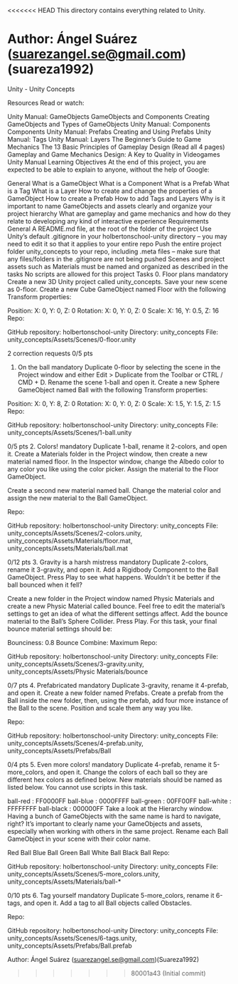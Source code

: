 <<<<<<< HEAD
This directory contains everything related to Unity.

Author: Ángel Suárez (suarezangel.se@gmail.com)(suareza1992)
=======
Unity - Unity Concepts

Resources
Read or watch:

Unity Manual: GameObjects
GameObjects and Components
Creating GameObjects and Types of GameObjects
Unity Manual: Components
Components
Unity Manual: Prefabs
Creating and Using Prefabs
Unity Manual: Tags
Unity Manual: Layers
The Beginner’s Guide to Game Mechanics
The 13 Basic Principles of Gameplay Design (Read all 4 pages)
Gameplay and Game Mechanics Design: A Key to Quality in Videogames
Unity Manual
Learning Objectives
At the end of this project, you are expected to be able to explain to anyone, without the help of Google:

General
What is a GameObject
What is a Component
What is a Prefab
What is a Tag
What is a Layer
How to create and change the properties of a GameObject
How to create a Prefab
How to add Tags and Layers
Why is it important to name GameObjects and assets clearly and organize your project hierarchy
What are gameplay and game mechanics and how do they relate to developing any kind of interactive experience
Requirements
General
A README.md file, at the root of the folder of the project
Use Unity’s default .gitignore in your holbertonschool-unity directory – you may need to edit it so that it applies to your entire repo
Push the entire project folder unity_concepts to your repo, including .meta files – make sure that any files/folders in the .gitignore are not being pushed
Scenes and project assets such as Materials must be named and organized as described in the tasks
No scripts are allowed for this project
Tasks
0. Floor plans
mandatory
Create a new 3D Unity project called unity_concepts. Save your new scene as 0-floor. Create a new Cube GameObject named Floor with the following Transform properties:

Position: X: 0, Y: 0, Z: 0
Rotation: X: 0, Y: 0, Z: 0
Scale: X: 16, Y: 0.5, Z: 16
Repo:

GitHub repository: holbertonschool-unity
Directory: unity_concepts
File: unity_concepts/Assets/Scenes/0-floor.unity
 
2 correction requests
0/5 pts
1. On the ball
mandatory
Duplicate 0-floor by selecting the scene in the Project window and either Edit > Duplicate from the Toolbar or CTRL / CMD + D. Rename the scene 1-ball and open it. Create a new Sphere GameObject named Ball with the following Transform properties:

Position: X: 0, Y: 8, Z: 0
Rotation: X: 0, Y: 0, Z: 0
Scale: X: 1.5, Y: 1.5, Z: 1.5
Repo:

GitHub repository: holbertonschool-unity
Directory: unity_concepts
File: unity_concepts/Assets/Scenes/1-ball.unity
 
0/5 pts
2. Colors!
mandatory
Duplicate 1-ball, rename it 2-colors, and open it. Create a Materials folder in the Project window, then create a new material named floor. In the Inspector window, change the Albedo color to any color you like using the color picker. Assign the material to the Floor GameObject.

Create a second new material named ball. Change the material color and assign the new material to the Ball GameObject.

Repo:

GitHub repository: holbertonschool-unity
Directory: unity_concepts
File: unity_concepts/Assets/Scenes/2-colors.unity, unity_concepts/Assets/Materials/floor.mat, unity_concepts/Assets/Materials/ball.mat
 
0/12 pts
3. Gravity is a harsh mistress
mandatory
Duplicate 2-colors, rename it 3-gravity, and open it. Add a Rigidbody Component to the Ball GameObject. Press Play to see what happens. Wouldn’t it be better if the ball bounced when it fell?

Create a new folder in the Project window named Physic Materials and create a new Physic Material called bounce. Feel free to edit the material’s settings to get an idea of what the different settings affect. Add the bounce material to the Ball’s Sphere Collider. Press Play. For this task, your final bounce material settings should be:

Bounciness: 0.8
Bounce Combine: Maximum
Repo:

GitHub repository: holbertonschool-unity
Directory: unity_concepts
File: unity_concepts/Assets/Scenes/3-gravity.unity, unity_concepts/Assets/Physic Materials/bounce
 
0/7 pts
4. Prefabricated
mandatory
Duplicate 3-gravity, rename it 4-prefab, and open it. Create a new folder named Prefabs. Create a prefab from the Ball inside the new folder, then, using the prefab, add four more instance of the Ball to the scene. Position and scale them any way you like.

Repo:

GitHub repository: holbertonschool-unity
Directory: unity_concepts
File: unity_concepts/Assets/Scenes/4-prefab.unity, unity_concepts/Assets/Prefabs/Ball
 
0/4 pts
5. Even more colors!
mandatory
Duplicate 4-prefab, rename it 5-more_colors, and open it. Change the colors of each ball so they are different hex colors as defined below. New materials should be named as listed below. You cannot use scripts in this task.

ball-red : FF0000FF
ball-blue : 0000FFFF
ball-green : 00FF00FF
ball-white : FFFFFFFF
ball-black : 000000FF
Take a look at the Hierarchy window. Having a bunch of GameObjects with the same name is hard to navigate, right? It’s important to clearly name your GameObjects and assets, especially when working with others in the same project. Rename each Ball GameObject in your scene with their color name.

Red Ball
Blue Ball
Green Ball
White Ball
Black Ball
Repo:

GitHub repository: holbertonschool-unity
Directory: unity_concepts
File: unity_concepts/Assets/Scenes/5-more_colors.unity, unity_concepts/Assets/Materials/ball-*
 
0/10 pts
6. Tag yourself
mandatory
Duplicate 5-more_colors, rename it 6-tags, and open it. Add a tag to all Ball objects called Obstacles.

Repo:

GitHub repository: holbertonschool-unity
Directory: unity_concepts
File: unity_concepts/Assets/Scenes/6-tags.unity, unity_concepts/Assets/Prefabs/Ball.prefab

Author: Ángel Suárez (suarezangel.se@gmail.com)(Suareza1992)
>>>>>>> 80001a43 (Initial commit)
